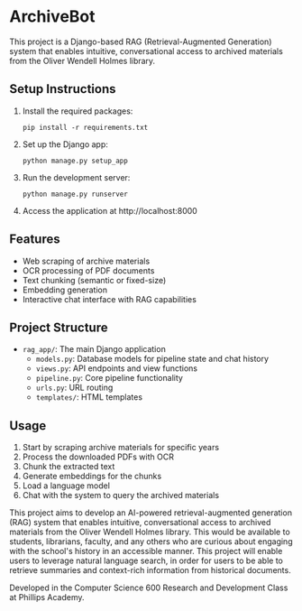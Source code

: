 # ArchiveBot

This project is a Django-based RAG (Retrieval-Augmented Generation) system that enables intuitive, conversational access to archived materials from the Oliver Wendell Holmes library.

## Setup Instructions

1. Install the required packages:
   ```
   pip install -r requirements.txt
   ```

2. Set up the Django app:
   ```
   python manage.py setup_app
   ```

3. Run the development server:
   ```
   python manage.py runserver
   ```

4. Access the application at http://localhost:8000

## Features

- Web scraping of archive materials
- OCR processing of PDF documents
- Text chunking (semantic or fixed-size)
- Embedding generation
- Interactive chat interface with RAG capabilities

## Project Structure

- `rag_app/`: The main Django application
  - `models.py`: Database models for pipeline state and chat history
  - `views.py`: API endpoints and view functions
  - `pipeline.py`: Core pipeline functionality
  - `urls.py`: URL routing
  - `templates/`: HTML templates

## Usage

1. Start by scraping archive materials for specific years
2. Process the downloaded PDFs with OCR
3. Chunk the extracted text
4. Generate embeddings for the chunks
5. Load a language model
6. Chat with the system to query the archived materials

This project aims to develop an AI-powered retrieval-augmented generation (RAG) system that  enables intuitive, conversational access to archived materials from the Oliver Wendell Holmes  library. This would be available to students, librarians, faculty, and any others who are curious about  engaging with the school's history in an accessible manner. This project will enable users to leverage  natural language search, in order for users to be able to retrieve summaries and context-rich  information from historical documents.

Developed in the Computer Science 600 Research and Development Class at Phillips Academy. 